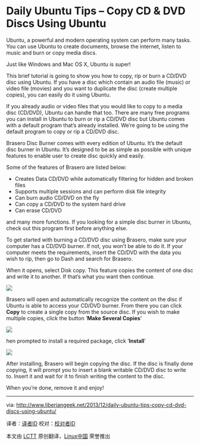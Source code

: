 Daily Ubuntu Tips – Copy CD & DVD Discs Using Ubuntu
================================================================================
Ubuntu, a powerful and modern operating system can perform many tasks. You can use Ubuntu to create documents, browse the internet, listen to music and burn or copy media discs.

Just like Windows and Mac OS X, Ubuntu is super!

This brief tutorial is going to show you how to copy, rip or burn a CD/DVD disc using Ubuntu. If you have a disc which contain an audio file (music) or video file (movies) and you want to duplicate the disc (create multiple copies), you can easily do it using Ubuntu.

If you already audio or video files that you would like to copy to a media disc (CD/DVD), Ubuntu can handle that too. There are many free programs you can install in Ubuntu to burn or rip a CD/DVD disc but Ubuntu comes with a default program that’s already installed. We’re going to be using the default program to copy or rip a CD/DVD disc.

Brasero Disc Burner comes with every edition of Ubuntu. It’s the default disc burner in Ubuntu. It’s designed to be as simple as possible with unique features to enable user to create disc quickly and easily.

Some of the features of Brasero are listed below:

- Creates Data CD/DVD while automatically filtering for hidden and broken files
- Supports multiple sessions and can perform disk file integrity
- Can burn audio CD/DVD on the fly
- Can copy a CD/DVD to the system hard drive
- Can erase CD/DVD

and many more functions. If you looking for a simple disc burner in Ubuntu, check out this program first before anything else.

To get started with burning a CD/DVD disc using Brasero, make sure your computer has a CD/DVD burner. If not, you won’t be able to do it. If your computer meets the requirements, insert the CD/DVD with the data you wish to rip, then go to Dash and search for Brasero.

When it opens, select Disk copy. This feature copies the content of one disc and write it to another. If that’s what you want then continue.

![](http://www.liberiangeek.net/wp-content/uploads/2013/12/braseroubuntucdburner.png)

Brasero will open and automatically recognize the content on the disc if Ubuntu is able to access your CD/DVD burner. From there you can click **Copy** to create a single copy from the source disc. If you wish to make multiple copies, click the button ‘**Make Several Copies**’

![](http://www.liberiangeek.net/wp-content/uploads/2013/12/ubuntubraserocdburner.png)

hen prompted to install a required package, click ‘**Install**’

![](http://www.liberiangeek.net/wp-content/uploads/2013/12/ubuntubraserocdburner1.png)

After installing, Brasero will begin copying the disc. If the disc is finally done copying, it will prompt you to insert a blank writable CD/DVD disc to write to. Insert it and wait for it to finish writing the content to the disc.

When you’re done, remove it and enjoy!

--------------------------------------------------------------------------------

via: http://www.liberiangeek.net/2013/12/daily-ubuntu-tips-copy-cd-dvd-discs-using-ubuntu/

译者：[译者ID](https://github.com/译者ID) 校对：[校对者ID](https://github.com/校对者ID)

本文由 [LCTT](https://github.com/LCTT/TranslateProject) 原创翻译，[Linux中国](http://linux.cn/) 荣誉推出